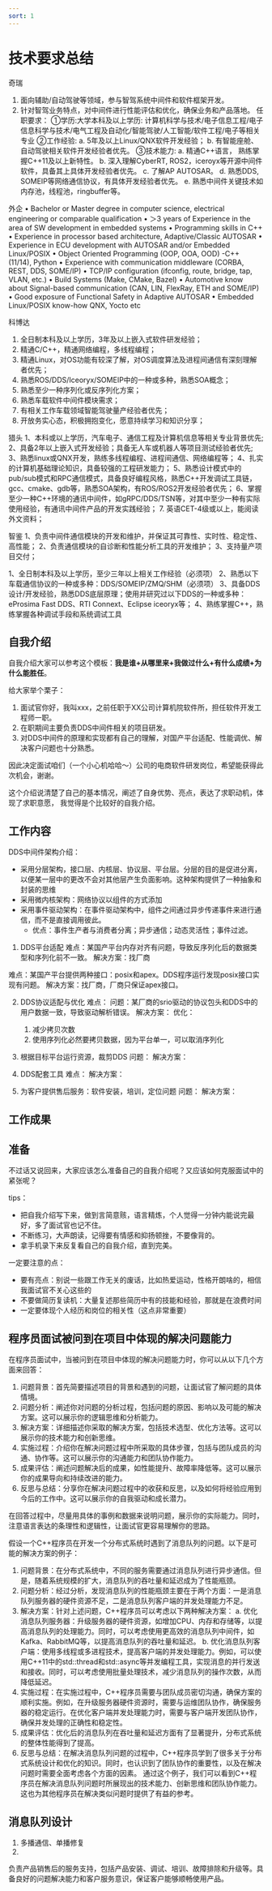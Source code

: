 ```yaml
---
sort: 1
---
```

# 技术要求总结

奇瑞
1. 面向辅助/自动驾驶等领域，参与智驾系统中间件和软件框架开发。
2. 针对智驾业务特点，对中间件进行性能评估和优化，确保业务和产品落地。
任职要求：
①学历:大学本科及以上学历: 计算机科学与技术/电子信息工程/电子信息科学与技术/电气工程及自动化/智能驾驶/人工智能/软件工程/电子等相关专业
②工作经验: 
   a. 5年及以上Linux/QNX软件开发经验；
   b. 有智能座舱、自动驾驶相关软件开发经验者优先。
③技术能力: 
   a. 精通C++语言， 熟练掌握C++11及以上新特性。
   b. 深入理解CyberRT, ROS2，iceroyx等开源中间件软件，具备其上具体开发经验者优先。
   c. 了解AP AUTOSAR。
   d. 熟悉DDS, SOMEIP等网络通信协议，有具体开发经验者优先。
   e. 熟悉中间件关键技术如内存池，线程池，ringbuffer等。

外企
•	Bachelor or Master degree in computer science, electrical engineering or comparable qualification
•	＞3 years of Experience in the area of SW development in embedded systems
•	Programming skills in C++
•	Experience in processor based architecture, Adaptive/Classic AUTOSAR
•	Experience in ECU development with AUTOSAR and/or Embedded Linux/POSIX
•	Object Oriented Programming (OOP, OOA, OOD) -C++ (11/14), Python
•	Experience with communication middleware (CORBA, REST, DDS, SOME/IP)
•	TCP/IP configuration (ifconfig, route, bridge, tap, VLAN, etc.)
•	Build Systems (Make, CMake, Bazel)
•	Automotive know about Signal-based communication (CAN, LIN, FlexRay, ETH and SOME/IP)
•	Good exposure of Functional Safety in Adaptive AUTOSAR
•	Embedded Linux/POSIX know-how QNX, Yocto etc

科博达
1. 全日制本科及以上学历，3年及以上嵌入式软件研发经验；
2. 精通C/C++，精通网络编程，多线程编程；
3. 精通Linux，对OS功能有较深了解，对OS调度算法及进程间通信有深刻理解者优先；
4. 熟悉ROS/DDS/Iceoryx/SOMEIP中的一种或多种，熟悉SOA概念；
5. 熟悉至少一种序列化或反序列化方案；
6. 熟悉车载软件中间件模块需求；
7. 有相关工作车载领域智能驾驶量产经验者优先；
8. 开放务实心态，积极拥抱变化，愿意持续学习和知识分享；

猎头
1、本科或以上学历，汽车电子、通信工程及计算机信息等相关专业背景优先;
2、具备2年以上嵌入式开发经验；具备无人车或机器人等项目测试经验者优先;
3、熟悉linux或QNX开发，熟练多线程编程、进程间通信、网络编程等；
4、扎实的计算机基础理论知识，具备较强的工程研发能力；
5、熟悉设计模式中的pub/sub模式和RPC通信模式，具备良好编程风格，熟悉C++开发调试工具链，gcc、cmake、gdb等，熟悉SOA架构，有ROS/ROS2开发经验者优先；
6、掌握至少一种C++环境的通讯中间件，如gRPC/DDS/TSN等，对其中至少一种有实际使用经验，有通讯中间件产品的开发实践经验；
7. 英语CET-4级或以上，能阅读外文资料；

智鉴
1、负责中间件通信模块的开发和维护，并保证其可靠性、实时性、稳定性、高性能；
2、负责通信模块的自诊断和性能分析工具的开发维护；
3、支持量产项目交付；

1、全日制本科及以上学历，至少三年以上相关工作经验（必须项）
2、熟悉以下车载通信协议的一种或多种：DDS/SOMEIP/ZMQ/SHM（必须项）
3、具备DDS设计/开发经验，熟悉DDS底层原理；使用并研究过以下DDS的一种或多种：eProsima Fast DDS、RTI Connext、Eclipse iceoryx等；
4、熟练掌握C++，熟练掌握各种调试手段和系统调试工具

## 自我介绍

自我介绍大家可以参考这个模板：**我是谁+从哪里来+我做过什么+有什么成绩+为什么能胜任**。

给大家举个栗子：
1. 面试官你好，我叫xxx，之前任职于XX公司计算机院软件所，担任软件开发工程师一职。
2. 在职期间主要负责DDS中间件相关的项目研发。
3. 对DDS中间件的原理和实现都有自己的理解，对国产平台适配、性能调优、解决客户问题也十分熟悉。

因此决定面试咱们（一个小心机哈哈～）公司的电商软件研发岗位，希望能获得此次机会，谢谢。

这个介绍说清楚了自己的基本情况，阐述了自身优势、亮点，表达了求职动机，体现了求职意愿， 我觉得是个比较好的自我介绍。

## 工作内容

DDS中间件架构介绍：
- 采用分层架构，接口层、内核层、协议层、平台层。分层的目的是促进分离，以便某一层中的更改不会对其他层产生负面影响。这种架构提供了一种抽象和封装的思维
- 采用微内核架构：网络协议以组件的方式添加
- 采用事件驱动架构：在事件驱动架构中，组件之间通过异步传递事件来进行通信，而不是直接调用彼此。
   - 优点：事件生产者与消费者分离；异步通信；动态灵活性；事件过滤。

1. DDS平台适配
难点：某国产平台内存对齐有问题，导致反序列化后的数据类型和序列化前不一致。
解决方案：找厂商

难点：某国产平台提供两种接口：posix和apex。DDS程序运行发现posix接口实现有问题。
解决方案：找厂商，厂商只保证apex接口。

2. DDS协议适配与优化
难点：
问题：某厂商的srio驱动的协议包头和DDS中的用户数据一致，导致驱动解析错误。
解决方案：
优化：
   1. 减少拷贝次数
   2. 使用序列化必然要拷贝数据，因为平台单一，可以取消序列化

3. 根据目标平台运行资源，裁剪DDS
问题：
解决方案：

4. DDS配套工具
难点：
解决方案：

5. 为客户提供售后服务：软件安装，培训，定位问题
问题：
解决方案：

## 工作成果


## 准备

不过话又说回来，大家应该怎么准备自己的自我介绍呢？又应该如何克服面试中的紧张呢？

tips：
- 把自我介绍写下来，做到言简意赅，语言精炼，个人觉得一分钟内能说完最好，多了面试官也记不住。
- 不断练习，大声朗读，记得要有情感和抑扬顿挫，不要像背的。
- 拿手机录下来反复看自己的自我介绍，直到完美。

一定要注意的点：
- 要有亮点：别说一些跟工作无关的废话，比如热爱运动，性格开朗啥的，相信我面试官不关心这些的
- 不要做简历复读机：大量复述那些简历中有的技能和经验，那就是在浪费时间
- 一定要体现个人经历和岗位的相关性（这点非常重要）

## 程序员面试被问到在项目中体现的解决问题能力

在程序员面试中，当被问到在项目中体现的解决问题能力时，你可以从以下几个方面来回答：
1. 问题背景：首先简要描述项目的背景和遇到的问题，让面试官了解问题的具体情境。
2. 问题分析：阐述你对问题的分析过程，包括问题的原因、影响以及可能的解决方案。这可以展示你的逻辑思维和分析能力。
3. 解决方案：详细描述你采取的解决方案，包括技术选型、优化方法等。这可以展示你的技术能力和创新思维。
4. 实施过程：介绍你在解决问题过程中所采取的具体步骤，包括与团队成员的沟通、协作等。这可以展示你的沟通能力和团队协作能力。
5. 成果评估：阐述问题解决后的成果，如性能提升、故障率降低等。这可以展示你的成果导向和持续改进的能力。
6. 反思与总结：分享你在解决问题过程中的收获和反思，以及如何将经验应用到今后的工作中。这可以展示你的自我驱动和成长潜力。

在回答过程中，尽量用具体的事例和数据来说明问题，展示你的实际能力。同时，注意语言表达的条理性和逻辑性，让面试官更容易理解你的思路。


假设一个C++程序员在开发一个分布式系统时遇到了消息队列的问题。以下是可能的解决方案的例子：
1. 问题背景：在分布式系统中，不同的服务需要通过消息队列进行异步通信。但是，随着系统规模的扩大，消息队列的吞吐量和延迟成为了性能瓶颈。
2. 问题分析：经过分析，发现消息队列的性能瓶颈主要在于两个方面：一是消息队列服务器的硬件资源不足，二是消息队列客户端的并发处理能力不足。
3. 解决方案：针对上述问题，C++程序员可以考虑以下两种解决方案：
   a. 优化消息队列服务器：升级服务器的硬件资源，如增加CPU、内存和存储等，以提高消息队列的处理能力。同时，可以考虑使用更高效的消息队列中间件，如Kafka、RabbitMQ等，以提高消息队列的吞吐量和延迟。
   b. 优化消息队列客户端：使用多线程或多进程技术，提高客户端的并发处理能力。例如，可以使用C++11中的std::thread和std::async等并发编程工具，实现消息的并行发送和接收。同时，可以考虑使用批量处理技术，减少消息队列的操作次数，从而降低延迟。
4. 实施过程：在实施过程中，C++程序员需要与团队成员密切沟通，确保方案的顺利实施。例如，在升级服务器硬件资源时，需要与运维团队协作，确保服务器的稳定运行。在优化客户端并发处理能力时，需要与客户端开发团队协作，确保并发处理的正确性和稳定性。
5. 成果评估：优化后的消息队列在吞吐量和延迟方面有了显著提升，分布式系统的整体性能得到了提高。
6. 反思与总结：在解决消息队列问题的过程中，C++程序员学到了很多关于分布式系统设计和优化的知识。同时，也认识到了团队协作的重要性，以及在解决问题时需要全面考虑各个方面的因素。
通过这个例子，我们可以看到C++程序员在解决消息队列问题时所展现出的技术能力、创新思维和团队协作能力。这也为其他程序员在解决类似问题时提供了有益的参考。


## 消息队列设计

1. 多播通信、单播修复
2. 

负责产品销售后的服务支持，包括产品安装、调试、培训、故障排除和升级等。具备良好的问题解决能力和客户服务意识，保证客户能够顺畅使用产品。